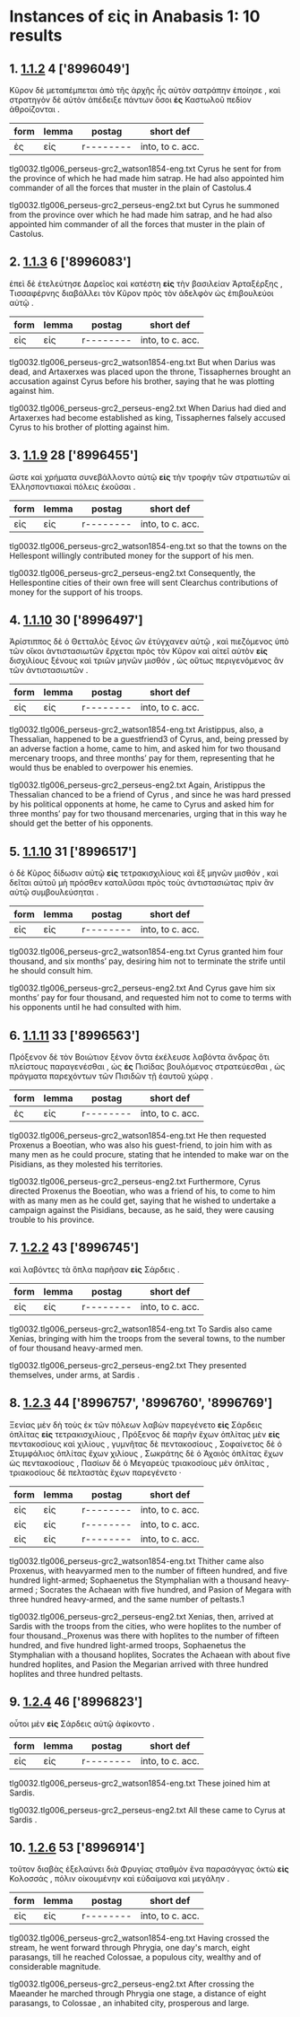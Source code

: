 # Instances of εἰς in Anabasis 1: 10 results
## 1. [1.1.2](https://beyond-translation.perseus.org/reader/urn:cts:greekLit:tlg0032.tlg006.perseus-grc2:1.1.2?mode=syntax-trees) 4 ['8996049']
Κῦρον δὲ μεταπέμπεται ἀπὸ τῆς ἀρχῆς ἧς αὐτὸν σατράπην ἐποίησε , καὶ στρατηγὸν δὲ αὐτὸν ἀπέδειξε πάντων ὅσοι **ἐς** Καστωλοῦ πεδίον ἁθροίζονται . 

| form | lemma | postag | short def |
| --- | --- | --- | --- |
| ἐς | εἰς | r-------- | into, to c. acc. |

tlg0032.tlg006_perseus-grc2_watson1854-eng.txt Cyrus he sent for from the province of which he had made him satrap. He had also appointed him commander of all the forces that muster in the plain of Castolus.4 

tlg0032.tlg006_perseus-grc2_perseus-eng2.txt but  Cyrus  he summoned from the province over which he had made him satrap, and he had also appointed him commander of all the forces that muster in the plain of Castolus. 

## 2. [1.1.3](https://beyond-translation.perseus.org/reader/urn:cts:greekLit:tlg0032.tlg006.perseus-grc2:1.1.3?mode=syntax-trees) 6 ['8996083']
ἐπεὶ δὲ ἐτελεύτησε Δαρεῖος καὶ κατέστη **εἰς** τὴν βασιλείαν Ἀρταξέρξης , Τισσαφέρνης διαβάλλει τὸν Κῦρον πρὸς τὸν ἀδελφὸν ὡς ἐπιβουλεύοι αὐτῷ . 

| form | lemma | postag | short def |
| --- | --- | --- | --- |
| εἰς | εἰς | r-------- | into, to c. acc. |

tlg0032.tlg006_perseus-grc2_watson1854-eng.txt But when Darius was dead, and Artaxerxes was placed upon the throne, Tissaphernes brought an accusation against Cyrus before his brother, saying that he was plotting against him. 

tlg0032.tlg006_perseus-grc2_perseus-eng2.txt When Darius had died and Artaxerxes had become established as king, Tissaphernes falsely accused  Cyrus  to his brother of plotting against him. 

## 3. [1.1.9](https://beyond-translation.perseus.org/reader/urn:cts:greekLit:tlg0032.tlg006.perseus-grc2:1.1.9?mode=syntax-trees) 28 ['8996455']
ὥστε καὶ χρήματα συνεβάλλοντο αὐτῷ **εἰς** τὴν τροφὴν τῶν στρατιωτῶν αἱ Ἑλλησποντιακαὶ πόλεις ἑκοῦσαι . 

| form | lemma | postag | short def |
| --- | --- | --- | --- |
| εἰς | εἰς | r-------- | into, to c. acc. |

tlg0032.tlg006_perseus-grc2_watson1854-eng.txt so that the towns on the Hellespont willingly contributed money for the support of his men. 

tlg0032.tlg006_perseus-grc2_perseus-eng2.txt Consequently, the Hellespontine cities of their own free will sent Clearchus contributions of money for the support of his troops. 

## 4. [1.1.10](https://beyond-translation.perseus.org/reader/urn:cts:greekLit:tlg0032.tlg006.perseus-grc2:1.1.10?mode=syntax-trees) 30 ['8996497']
Ἀρίστιππος δὲ ὁ Θετταλὸς ξένος ὢν ἐτύγχανεν αὐτῷ , καὶ πιεζόμενος ὑπὸ τῶν οἴκοι ἀντιστασιωτῶν ἔρχεται πρὸς τὸν Κῦρον καὶ αἰτεῖ αὐτὸν **εἰς** δισχιλίους ξένους καὶ τριῶν μηνῶν μισθόν , ὡς οὕτως περιγενόμενος ἂν τῶν ἀντιστασιωτῶν . 

| form | lemma | postag | short def |
| --- | --- | --- | --- |
| εἰς | εἰς | r-------- | into, to c. acc. |

tlg0032.tlg006_perseus-grc2_watson1854-eng.txt Aristippus, also, a Thessalian, happened to be a guestfriend3 of Cyrus, and, being pressed by an adverse faction a  home, came to him, and asked him for two thousand mercenary troops, and three months’ pay for them, representing that he would thus be enabled to overpower his enemies. 

tlg0032.tlg006_perseus-grc2_perseus-eng2.txt Again, Aristippus the Thessalian chanced to be a friend of  Cyrus , and since he was hard pressed by his political opponents at home, he came to  Cyrus  and asked him for three months’ pay for two thousand mercenaries, urging that in this way he should get the better of his opponents. 

## 5. [1.1.10](https://beyond-translation.perseus.org/reader/urn:cts:greekLit:tlg0032.tlg006.perseus-grc2:1.1.10?mode=syntax-trees) 31 ['8996517']
ὁ δὲ Κῦρος δίδωσιν αὐτῷ **εἰς** τετρακισχιλίους καὶ ἓξ μηνῶν μισθόν , καὶ δεῖται αὐτοῦ μὴ πρόσθεν καταλῦσαι πρὸς τοὺς ἀντιστασιώτας πρὶν ἂν αὐτῷ συμβουλεύσηται . 

| form | lemma | postag | short def |
| --- | --- | --- | --- |
| εἰς | εἰς | r-------- | into, to c. acc. |

tlg0032.tlg006_perseus-grc2_watson1854-eng.txt Cyrus granted him four thousand, and six months’ pay, desiring him not to terminate the strife until he should consult him. 

tlg0032.tlg006_perseus-grc2_perseus-eng2.txt And  Cyrus  gave him six months’ pay for four thousand, and requested him not to come to terms with his opponents until he had consulted with him. 

## 6. [1.1.11](https://beyond-translation.perseus.org/reader/urn:cts:greekLit:tlg0032.tlg006.perseus-grc2:1.1.11?mode=syntax-trees) 33 ['8996563']
Πρόξενον δὲ τὸν Βοιώτιον ξένον ὄντα ἐκέλευσε λαβόντα ἄνδρας ὅτι πλείστους παραγενέσθαι , ὡς **ἐς** Πισίδας βουλόμενος στρατεύεσθαι , ὡς πράγματα παρεχόντων τῶν Πισιδῶν τῇ ἑαυτοῦ χώρᾳ . 

| form | lemma | postag | short def |
| --- | --- | --- | --- |
| ἐς | εἰς | r-------- | into, to c. acc. |

tlg0032.tlg006_perseus-grc2_watson1854-eng.txt He then requested Proxenus a Boeotian, who was also his guest-friend, to join him with as many men as he could procure, stating that he intended to make war on the Pisidians, as they molested his territories. 

tlg0032.tlg006_perseus-grc2_perseus-eng2.txt Furthermore,  Cyrus  directed Proxenus the Boeotian, who was a friend of his, to come to him with as many men as he could get, saying that he wished to undertake a campaign against the Pisidians, because, as he said, they were causing trouble to his province. 

## 7. [1.2.2](https://beyond-translation.perseus.org/reader/urn:cts:greekLit:tlg0032.tlg006.perseus-grc2:1.2.2?mode=syntax-trees) 43 ['8996745']
καὶ λαβόντες τὰ ὅπλα παρῆσαν **εἰς** Σάρδεις . 

| form | lemma | postag | short def |
| --- | --- | --- | --- |
| εἰς | εἰς | r-------- | into, to c. acc. |

tlg0032.tlg006_perseus-grc2_watson1854-eng.txt To Sardis also came Xenias, bringing with him the troops from the several towns, to the number of four thousand heavy-armed men. 

tlg0032.tlg006_perseus-grc2_perseus-eng2.txt They presented themselves, under arms, at  Sardis . 

## 8. [1.2.3](https://beyond-translation.perseus.org/reader/urn:cts:greekLit:tlg0032.tlg006.perseus-grc2:1.2.3?mode=syntax-trees) 44 ['8996757', '8996760', '8996769']
Ξενίας μὲν δὴ τοὺς ἐκ τῶν πόλεων λαβὼν παρεγένετο **εἰς** Σάρδεις ὁπλίτας **εἰς** τετρακισχιλίους , Πρόξενος δὲ παρῆν ἔχων ὁπλίτας μὲν **εἰς** πεντακοσίους καὶ χιλίους , γυμνῆτας δὲ πεντακοσίους , Σοφαίνετος δὲ ὁ Στυμφάλιος ὁπλίτας ἔχων χιλίους , Σωκράτης δὲ ὁ Ἀχαιὸς ὁπλίτας ἔχων ὡς πεντακοσίους , Πασίων δὲ ὁ Μεγαρεὺς τριακοσίους μὲν ὁπλίτας , τριακοσίους δὲ πελταστὰς ἔχων παρεγένετο · 

| form | lemma | postag | short def |
| --- | --- | --- | --- |
| εἰς | εἰς | r-------- | into, to c. acc. |
| εἰς | εἰς | r-------- | into, to c. acc. |
| εἰς | εἰς | r-------- | into, to c. acc. |

tlg0032.tlg006_perseus-grc2_watson1854-eng.txt Thither came also Proxenus, with heavyarmed men to the number of fifteen hundred, and five hundred light-armed; Sophaenetus the Stymphalian with a thousand heavy-armed ; Socrates the Achaean with five hundred, and Pasion of Megara with three hundred heavy-armed, and the same number of peltasts.1 

tlg0032.tlg006_perseus-grc2_perseus-eng2.txt Xenias, then, arrived at  Sardis  with the troops from the cities, who were hoplites to the number of four thousand._Proxenus was there with hoplites to the number of fifteen hundred, and five hundred light-armed troops, Sophaenetus the Stymphalian with a thousand hoplites, Socrates the Achaean with about five hundred hoplites, and Pasion the Megarian arrived with three hundred hoplites and three hundred peltasts. 

## 9. [1.2.4](https://beyond-translation.perseus.org/reader/urn:cts:greekLit:tlg0032.tlg006.perseus-grc2:1.2.4?mode=syntax-trees) 46 ['8996823']
οὗτοι μὲν **εἰς** Σάρδεις αὐτῷ ἀφίκοντο . 

| form | lemma | postag | short def |
| --- | --- | --- | --- |
| εἰς | εἰς | r-------- | into, to c. acc. |

tlg0032.tlg006_perseus-grc2_watson1854-eng.txt These joined him at Sardis. 

tlg0032.tlg006_perseus-grc2_perseus-eng2.txt All these came to  Cyrus  at  Sardis . 

## 10. [1.2.6](https://beyond-translation.perseus.org/reader/urn:cts:greekLit:tlg0032.tlg006.perseus-grc2:1.2.6?mode=syntax-trees) 53 ['8996914']
τοῦτον διαβὰς ἐξελαύνει διὰ Φρυγίας σταθμὸν ἕνα παρασάγγας ὀκτὼ **εἰς** Κολοσσάς , πόλιν οἰκουμένην καὶ εὐδαίμονα καὶ μεγάλην . 

| form | lemma | postag | short def |
| --- | --- | --- | --- |
| εἰς | εἰς | r-------- | into, to c. acc. |

tlg0032.tlg006_perseus-grc2_watson1854-eng.txt Having crossed the stream, he went forward through Phrygia, one day's march, eight parasangs, till he reached Colossae, a populous city, wealthy and of considerable magnitude. 

tlg0032.tlg006_perseus-grc2_perseus-eng2.txt After crossing the Maeander he marched through  Phrygia  one stage, a distance of eight parasangs, to  Colossae , an inhabited city, prosperous and large. 

